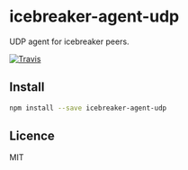# icebreaker-agent-udp
UDP agent for icebreaker peers.

[![Travis](https://img.shields.io/travis/alligator-io/icebreaker-agent-udp.svg)](https://travis-ci.org/alligator-io/icebreaker-agent-udp)

## Install
```bash
npm install --save icebreaker-agent-udp
```

## Licence
MIT
